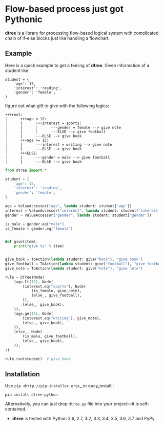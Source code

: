 Flow-based process just got Pythonic
===============================================================================

**dtree** is a library for processing flow-based logical system with complicated
chain of if-else blocks just like handling a flowchart.

Example
----------------------------------------------------------------------------

Here is a quick example to get a feeling of **dtree**. Given information of a student like
```
student = {
    'age': 15,
    'interest': 'reading',
    'gender': 'female',
}
```
figure out what gift to give with the following logics:
```
+++root:
|      +++age < 12:
|      |      +++interest = sports:
|      |      |      ---gender = female --> give note
|      |      |      ---ELSE --> give football
|      |      ---ELSE --> give book
|      +++age >= 15:
|      |      ---interest = writing --> give note
|      |      ---ELSE --> give book
|      +++ELSE:
|      |      ---gender = male --> give football
|      |      ---ELSE --> give book
```

```python
from dtree import *

student = {
    'age': 15,
    'interest': 'reading',
    'gender': 'female',
}

age = ValueAccessor("age", lambda student: student['age'])
interest = ValueAccessor("interest", lambda student: student['interest'])
gender = ValueAccessor("gender", lambda student: student['gender'])

is_male = gender.eq("male")
is_female = gender.eq("female")


def give(item):
    print("give %s" % item)


give_book = ToAction(lambda student: give("book"), "give book")
give_football = ToAction(lambda student: give("football"), "give football")
give_note = ToAction(lambda student: give("note"), "give note")

rule = DTree(Node(
    (age.lt(12), Node(
        (interest.eq("sports"), Node(
            (is_female, give_note),
            (else_, give_football),
        )),
        (else_, give_book),
    )),
    (age.ge(15), Node(
        (interest.eq("writing"), give_note),
        (else_, give_book),
    )),
    (else_, Node(
        (is_male, give_football),
        (else_, give_book),
    )),
))

rule.run(student)  # give book
```

Installation
-------------------------------------------------------------------------------

Use `pip <http://pip-installer.org>`_ or easy_install::

    pip install dtree-python

Alternatively, you can just drop ``dtree.py`` file into your project—it is
self-contained.

- **dtree** is tested with Python 2.6, 2.7, 3.2, 3.3, 3.4, 3.5, 3.6, 3.7 and PyPy.
